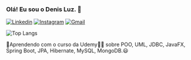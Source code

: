 

### Olá! Eu sou o Denis Luz. 👋

[![Linkedin](https://img.shields.io/badge/LinkedIn-0077B5?style=for-the-badge&logo=linkedin&logoColor=white)](https://www.linkedin.com/in/denis-luz-b7290a148/)
[![Instagram](https://img.shields.io/badge/Instagram-E4405F?style=for-the-badge&logo=instagram&logoColor=white)](https://www.instagram.com/deniis_souza1/?next=%2F)
[![Gmail](https://img.shields.io/badge/Gmail-D14836?style=for-the-badge&logo=gmail&logoColor=white
)](https://mail.google.com/mail/u/0/?tab=rm&ogbl#inbox)

![Top Langs](https://github-readme-stats.vercel.app/api/top-langs/?username=alhoCoro&hide_progress=true)

🚀Aprendendo com o curso da Udemy💜🔥 sobre POO, UML, JDBC, JavaFX, Spring Boot, JPA, Hibernate, MySQL, MongoDB.😃
